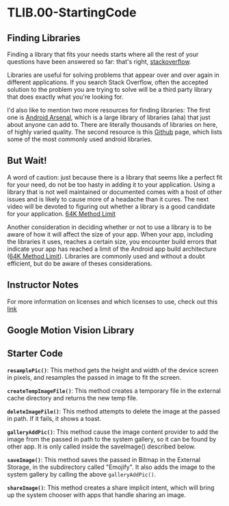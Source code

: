 # TLIB.00-StartingCode

## Finding Libraries

Finding a library that fits your needs starts where all the rest of your questions have been answered so far: that's right, [stackoverflow](http://stackoverflow.com/).

Libraries are useful for solving problems that appear over and over again in different applications. 
If you search Stack Overflow, often the accepted solution to the problem you are trying to solve will be a third party library that does exactly what you're looking for.

I'd also like to mention two more resources for finding libraries: The first one is [Android Arsenal](https://android-arsenal.com/), which is a large library of libraries (aha) that just about anyone can add to. 
There are literally thousands of libraries on here, of highly varied quality. 
The second resource is this [Github](https://github.com/codepath/android_guides/wiki/Must-Have-libraries) page, which lists some of the most commonly used android libraries.

## But Wait!

A word of caution: just because there is a library that seems like a perfect fit for your need, do not be too hasty in adding it to your application. 
Using a library that is not well maintained or documented comes with a host of other issues and is likely to cause more of a headache than it cures. 
The next video will be devoted to figuring out whether a library is a good candidate for your application.
[64K Method Limit](https://developer.android.com/studio/build/multidex.html)

Another consideration in deciding whether or not to use a library is to be aware of how it will affect the size of your app. 
When your app, including the libraries it uses, reaches a certain size, you encounter build errors that indicate your app has reached a limit of the Android app build architecture ([64K Method Limit](https://developer.android.com/studio/build/multidex.html)). 
Libraries are commonly used and without a doubt efficient, but do be aware of theses considerations.

## Instructor Notes
   
For more information on licenses and which licenses to use, check out this [link](https://choosealicense.com/)


## Google Motion Vision Library

## Starter Code

__```resamplePic()```__: This method gets the height and width of the device screen in pixels, and resamples the passed in image to fit the screen.

__```createTempImageFile()```__: This method creates a temporary file in the external cache directory and returns the new temp file.

__```deleteImageFile()```__: This method attempts to delete the image at the passed in path. 
If it fails, it shows a toast.

__```galleryAddPic()```__: This method cause the image content provider to add the image from the passed in path to the system gallery, so it can be found by other app. 
It is only called inside the saveImage() described below.

__```saveImage()```__: This method saves the passed in Bitmap in the External Storage, in the subdirectory called "Emojify". 
It also adds the image to the system gallery by calling the above ```galleryAddPic()```.

__```shareImage()```__: This method creates a share implicit intent, which will bring up the system chooser with apps that handle sharing an image.


